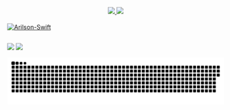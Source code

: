 <div align="center">
  <a href="https://github.com/arilsonfjs">
  <img height="175em" src="https://github-readme-stats.vercel.app/api?username=arilsonfjs&show_icons=true&theme=dark&include_all_commits=true&count_private=true"/>
  <img height="175em" src="https://github-readme-stats.vercel.app/api/top-langs/?username=arilsonfjs&layout=compact&langs_count=7&theme=dark"/>
</div>

  <div style="display: inline_block"><br>
  
  
  <img align="center" alt="Arilson-Swift" height="30" width="40" src="https://cdn.jsdelivr.net/gh/devicons/devicon/icons/swift/swift-original.svg">
  
</div>
  
##
  
 <div> 
  <a href="https://www.linkedin.com/in/arilsonfjsilva/" target="_blank"><img src="https://img.shields.io/badge/LinkedIn-0077B5?style=for-the-badge&logo=linkedin&logoColor=white" target="_blank"></a>
  <a href = "mailto:arilsonsilva61@gmail.com"><img src="https://img.shields.io/badge/-Gmail-%23333?style=for-the-badge&logo=gmail&logoColor=white" target="_blank"></a>
   
   ![Snake animation](https://github.com/arilsonfjs/arilsonfjs/blob/output/github-contribution-grid-snake.svg)
</div>
